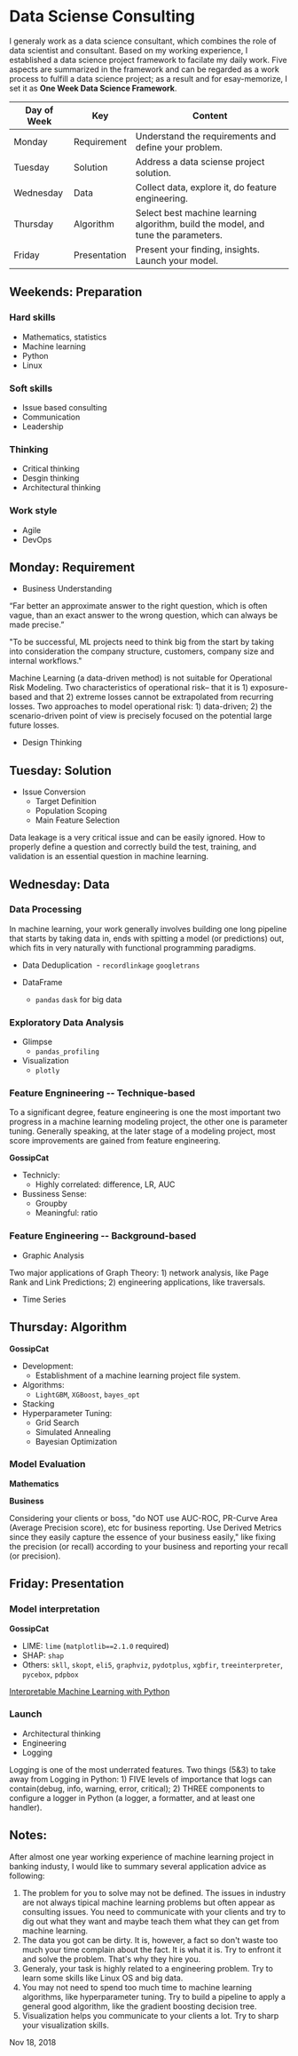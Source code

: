 # Data Sciense Consulting

I generaly work as a data science consultant, which combines the role of data scientist and consultant. Based on my working experience, I established a data science project framework to facilate my daily work. Five aspects are summarized in the framework and can be regarded as a work process to fulfill a data science project; as a result and for esay-memorize, I set it as **One Week Data Science Framework**. 

|Day of Week|Key|Content|
|-----------|---|-------|
|Monday|    Requirement|  Understand the requirements and define your problem.|
|Tuesday|   Solution|     Address a data sciense project solution.|
|Wednesday| Data|         Collect data, explore it, do feature engineering.|
|Thursday|  Algorithm|    Select best machine learning algorithm, build the model, and tune the parameters.|
|Friday|    Presentation| Present your finding, insights. Launch your model.|


## Weekends: Preparation

### Hard skills

- Mathematics, statistics
- Machine learning
- Python
- Linux

### Soft skills

- Issue based consulting
- Communication
- Leadership

### Thinking

- Critical thinking
- Desgin thinking
- Architectural thinking

### Work style
- Agile
- DevOps

## Monday: Requirement 

- Business Understanding

“Far better an approximate answer to the right question, which is often vague, than an exact answer to the wrong question, which can always be made precise.”

"To be successful, ML projects need to think big from the start by taking into consideration the company structure, customers, company size and internal workflows."

Machine Learning (a data-driven method) is not suitable for Operational Risk Modeling. Two characteristics of operational risk– that it is 1) exposure-based and that 2) extreme losses cannot be extrapolated from recurring losses. Two approaches to model operational risk: 1) data-driven; 2) the scenario-driven point of view is precisely focused on the potential large future losses.

- Design Thinking


## Tuesday: Solution 

- Issue Conversion
  - Target Definition
  - Population Scoping
  - Main Feature Selection

Data leakage is a very critical issue and can be easily ignored. How to properly define a question and correctly build the test, training, and validation is an essential question in machine learning.

## Wednesday: Data

### Data Processing

In machine learning, your work generally involves building one long pipeline that starts by taking data in, ends with spitting a model (or predictions) out,  which fits in very naturally with functional programming paradigms.

- Data Deduplication
  - ``recordlinkage`` ``googletrans``

- DataFrame
  - ``pandas`` ``dask`` for big data

### Exploratory Data Analysis

- Glimpse
  - ``pandas_profiling``
- Visualization
  - ``plotly``

### Feature Engnineering -- Technique-based

To a significant degree, feature engineering is one the most important two progress in a machine learning modeling project, the other one is parameter tuning. Generally speaking, at the later stage of a modeling project, most score improvements are gained from feature engineering.

**GossipCat**

- Technicly:
  - Highly correlated: difference, LR, AUC
- Bussiness Sense:
  - Groupby
  - Meaningful: ratio
 
 ### Feature Engineering -- Background-based

- Graphic Analysis

Two major applications of Graph Theory: 1) network analysis, like Page Rank and Link Predictions; 2) engineering applications, like traversals.

- Time Series

 ## Thursday: Algorithm
 
 **GossipCat**
 - Development:
   - Establishment of a machine learning project file system. 
 - Algorithms:
   - ``LightGBM``, ``XGBoost``, ``bayes_opt``
 - Stacking
 - Hyperparameter Tuning:
   - Grid Search
   - Simulated Annealing
   - Bayesian Optimization
 
 ### Model Evaluation
 
 **Mathematics**
 
 **Business**
 
Considering your clients or boss, "do NOT use AUC-ROC, PR-Curve Area (Average Precision score), etc for business reporting. Use Derived Metrics since they easily capture the essence of your business easily," like fixing the precision (or recall) according to your business and reporting your recall (or precision).
 
 ## Friday: Presentation
 
 ### Model interpretation
 
 **GossipCat**
 
 - LIME: `lime` (`matplotlib==2.1.0` required)
 - SHAP: `shap`
 - Others: `skll`, `skopt`, `eli5`, `graphviz`, `pydotplus`, `xgbfir`, `treeinterpreter`, `pycebox`, `pdpbox`

[Interpretable Machine Learning with Python](http://savvastjortjoglou.com/intrepretable-machine-learning-nfl-combine.html#Feature-Importance)

### Launch

- Architectural thinking
- Engineering
- Logging

Logging is one of the most underrated features. Two things (5&3) to take away from Logging in Python: 1) FIVE levels of importance that logs can contain(debug, info, warning, error, critical); 2) THREE components to configure a logger in Python (a logger, a formatter, and at least one handler).



## Notes:
After almost one year working experience of machine learning project in banking industy, I would like to summary several application advice as following:

1. The problem for you to solve may not be defined. The issues in industry are not always tipical machine learning problems but often appear as consulting issues. You need to communicate with your clients and try to dig out what they want and maybe teach them what they can get from machine learning.
2. The data you got can be dirty. It is, however, a fact so don't waste too much your time complain about the fact. It is what it is. Try to enfront it and solve the problem. That's why they hire you.
3. Generaly, your task is highly related to a engineering problem. Try to learn some skills like Linux OS and big data. 
4. You may not need to spend too much time to machine learning algorithms, like hyperparameter tuning. Try to build a pipeline to apply a general good algorithm, like the gradient boosting decision tree. 
5. Visualization helps you communicate to your clients a lot. Try to sharp your visualization skills. 

Nov 18, 2018
